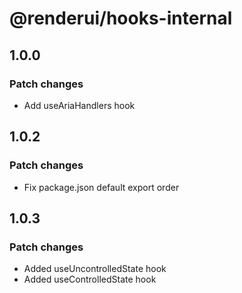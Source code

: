 # @renderui/hooks-internal

## 1.0.0

### Patch changes

- Add useAriaHandlers hook

## 1.0.2

### Patch changes

- Fix package.json default export order

## 1.0.3

### Patch changes

- Added useUncontrolledState hook
- Added useControlledState hook
